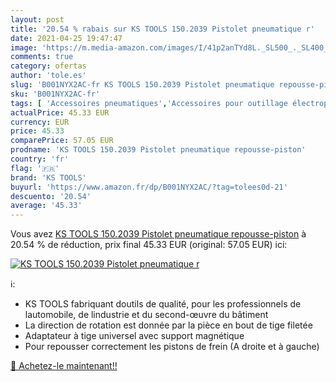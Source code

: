```yaml
---
layout: post
title: '20.54 % rabais sur KS TOOLS 150.2039 Pistolet pneumatique r'
date: 2021-04-25 19:47:47
image: 'https://m.media-amazon.com/images/I/41p2anTYd8L._SL500_._SL400_.jpg'
comments: true
category: ofertas
author: 'tole.es'
slug: 'B001NYX2AC-fr KS TOOLS 150.2039 Pistolet pneumatique repousse-piston'
sku: 'B001NYX2AC-fr'
tags: [ 'Accessoires pneumatiques','Accessoires pour outillage électroportatif','Bricolage','Outillage à main et électroportatif','Pistolets de soufflage pneumatique','ks tools', ]
actualPrice: 45.33 EUR
currency: EUR
price: 45.33
comparePrice: 57.05 EUR
prodname: 'KS TOOLS 150.2039 Pistolet pneumatique repousse-piston'
country: 'fr'
flag: '🇫🇷'
brand: 'KS TOOLS'
buyurl: 'https://www.amazon.fr/dp/B001NYX2AC/?tag=tolees0d-21'
descuento: '20.54'
average: '45.33'
---
```


Vous avez [KS TOOLS 150.2039 Pistolet pneumatique repousse-piston](https://www.amazon.fr/dp/B001NYX2AC/?tag=tolees0d-21)  à  20.54 % de réduction, prix final  45.33 EUR (original: 57.05 EUR) ici:

[![KS TOOLS 150.2039 Pistolet pneumatique r](https://m.media-amazon.com/images/I/41p2anTYd8L._SL500_._SL400_.jpg)](https://www.amazon.fr/dp/B001NYX2AC/?tag=tolees0d-21)

ℹ️:

- KS TOOLS fabriquant doutils de qualité, pour les professionnels de lautomobile, de lindustrie et du second-œuvre du bâtiment
- La direction de rotation est donnée par la pièce en bout de tige filetée
- Adaptateur à tige universel avec support magnétique
- Pour repousser correctement les pistons de frein (A droite et à gauche)

[🛒 Achetez-le maintenant!!](https://www.amazon.fr/dp/B001NYX2AC/?tag=tolees0d-21)
